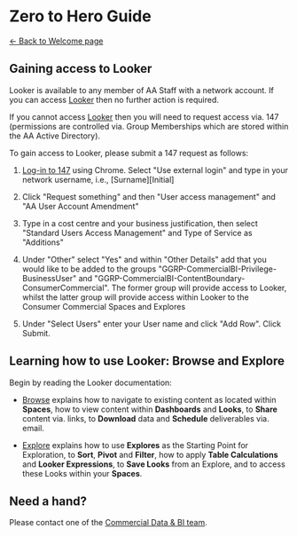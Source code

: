 # Zero to Hero Guide
[← Back to Welcome page](/projects/commercial_road_new_business/documents/index.md)


## Gaining access to Looker
Looker is available to any member of AA Staff with a network account. If you can access [Looker](https://theaa.eu.looker.com) then no further action is required.

If you cannot access [Looker](https://theaa.eu.looker.com) then you will need to request access via. 147  (permissions are controlled via. Group Memberships which are stored within the AA Active Directory).

To gain access to Looker, please submit a 147 request as follows:

1. [Log-in to 147](https://ntlmspprod.service-now.com/aa) using Chrome. Select "Use external login" and type in your network username, i.e., [Surname][Initial]

2. Click "Request something" and then "User access management" and "AA User Account Amendment"

3. Type in a cost centre and your business justification, then select "Standard Users Access Management" and Type of Service as "Additions"

4. Under "Other" select "Yes" and within "Other Details" add that you would like to be added to the groups "GGRP-CommercialBI-Privilege-BusinessUser" and "GGRP-CommercialBI-ContentBoundary-ConsumerCommercial". The former group will provide access to Looker, whilst the latter group will provide access within Looker to the Consumer Commercial Spaces and Explores

5. Under "Select Users" enter your User name and click "Add Row". Click Submit.


## Learning how to use Looker: Browse and Explore
Begin by reading the Looker documentation:

* [Browse](https://looker.com/docs/sharing-and-publishing) explains how to navigate to existing content as located within **Spaces**, how to view content within **Dashboards** and **Looks**, to **Share** content via. links, to **Download** data and **Schedule** deliverables via. email.

* [Explore](https://looker.com/docs/exploring-data) explains how to use **Explores** as the Starting Point for Exploration, to **Sort**, **Pivot** and **Filter**, how to apply **Table Calculations** and **Looker Expressions**, to **Save Looks** from an Explore, and to access these Looks within your **Spaces**.


## Need a hand?
Please contact one of the [Commercial Data & BI team](/projects/commercial_road_new_business/documents/index.md).

